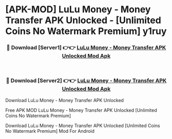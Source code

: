 # [APK-MOD] LuLu Money - Money Transfer APK Unlocked - [Unlimited Coins No Watermark Premium] y1ruy



<div align="center">
<h3>🔴 Download [Server1] 👉👉 <a href="https://momento.my/?title=LuLu_Money_-_Money_Transfer_APK_Unlocked">LuLu Money - Money Transfer APK Unlocked Mod Apk</a></h3><br>

<h3>🔴 Download [Server2] 👉👉 <a href="https://momento.my/?title=LuLu_Money_-_Money_Transfer_APK_Unlocked">LuLu Money - Money Transfer APK Unlocked Mod Apk</a></h3>
</div>



Download LuLu Money - Money Transfer APK Unlocked 

Free APK MOD LuLu Money - Money Transfer APK Unlocked [Unlimited Coins No Watermark Premium]

Download LuLu Money - Money Transfer APK Unlocked [Unlimited Coins No Watermark Premium] Mod For Android
